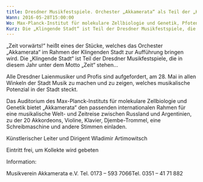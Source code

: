 ```yaml
---
title: Dresdner Musikfestspiele. Orchester „Akkamerata“ als Teil der „Klingende Stadt“
Wann: 2016-05-28T15:00:00
Wo: Max-Planck-Institut für molekulare Zellbiologie und Genetik, Pfotenhauerstr. 108, 01307 Dresden
Kurz: Die „Klingende Stadt“ ist Teil der Dresdner Musikfestspiele, die in diesem Jahr unter dem Motto „Zeit“. - „Zeit vorwärts!“ heißt eines der Stücke, welches das Orchester „Akkamerata“ im Rahmen der Klingenden Stadt zur Aufführung bringen wird. -  Künstlerischer Leiter und Dirigent Wladimir Artimowitsch
---
```


„Zeit vorwärts!“ heißt eines der Stücke, welches das Orchester „Akkamerata“ im Rahmen der Klingenden Stadt zur Aufführung bringen wird. Die „Klingende Stadt“ ist Teil der Dresdner Musikfestspiele, die in diesem Jahr unter dem Motto „Zeit“ stehen…
  
Alle Dresdner Laienmusiker und Profis sind aufgefordert, am 28. Mai in allen Winkeln der Stadt Musik zu machen und zu zeigen, welches musikalische Potenzial in der Stadt steckt.
  
Das Auditorium des Max-Planck-Instituts für molekulare Zellbiologie und Genetik bietet „Akkamerata“ den passenden internationalen Rahmen für eine musikalische Welt- und Zeitreise zwischen Russland und Argentinien, zu der 20 Akkordeons, Violine, Klavier, Djembe-Trommel, eine Schreibmaschine und andere Stimmen einladen.


Künstlerischer Leiter und Dirigent Wladimir Artimowitsch

Eintritt frei, um Kollekte wird gebeten
 

Information:
 
Musikverein Akkamerata e.V.
Tel. 0173 – 593 7066Tel. 0351 – 41 71 882